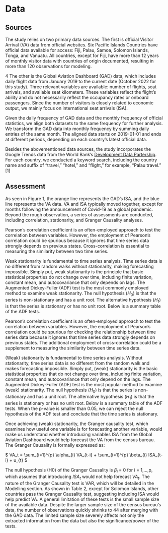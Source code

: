# Data

## Sources

The study relies on two primary data sources. The first is official Visitor Arrival (VA) data from official websites. Six Pacific Islands Countries have official data available for access: Fiji, Palau, Samoa, Solomon Islands, Tonga, and Vanuatu. All countries, except for Fiji, have more than 12 years of monthly visitor data with countries of origin documented, resulting in more than 120 observations for modeling.

4 The other is the Global Aviation Dashboard (GAD) data, which includes daily flight data from January 2019 to the current date (October 2022 for this study). Three relevant variables are available: number of flights, seat arrivals, and available seat kilometers. These variables reflect the flight’s ability and do not necessarily reflect the occupancy rates or onboard passengers. Since the number of visitors is closely related to economic output, we mainly focus on international seat arrivals (ISA).

Given the daily frequency of GAD data and the monthly frequency of official statistics, we align both datasets to the same frequency for further analysis. We transform the GAD data into monthly frequency by summing daily entries of the same month. The aligned data starts on 2019-01-01 and ends at different periods, depending on each country’s latest official data.

Besides the abovementioned data sources, the study incorporates the Google Trends data from the World Bank’s [Development Data Partership](https://datapartnership.org/). For each country, we conducted a keyword search, including the country name and suffix of “travel,” “hotel,” and “flight,” for example, “Palau travel.” [1]

## Assessment

As seen in Figure 1, the orange line represents the GAD’s ISA, and the blue line represents the VA data. VA and ISA typically moved together, except for months following the announcement of Covid-19 as a global pandemic. Beyond the rough observation, a series of assessments are conducted, including correlation, stationarity, and Granger Causality analyses.

Pearson’s correlation coefficient is an often-employed approach to test the correlation between variables. However, the employment of Pearson’s correlation could be spurious because it ignores that time series data strongly depends on previous states. Cross-correlation is essential to measuring the similarity between two time series.

Weak stationarity is fundamental to time series analysis. Time series data is no different from random walks without stationarity, making forecasting impossible. Simply put, weak stationarity is the principle that basic statistical properties do not change over time, including finite variation, constant mean, and autocovariance that only depends on lags. The Augmented Dickey-Fuller (ADF) test is the most commonly employed method to examine weak stationarity. The null hypothesis ($H_0$) is that the series is non-stationary and has a unit root. The alternative hypothesis ($H_1$) is that the series is stationary or has no unit root. Below is a summary table of the ADF tests.


Pearson’s correlation coefficient is an often-employed approach to test the correlation between variables. However, the employment of Pearson’s correlation could be spurious for checking the relationship between time series data because it ignores that time series data strongly depends on previous states. The additional employment of cross-correlation could be a supplement to measuring the similarity between time series data.

(Weak) stationarity is fundamental to time series analysis. Without stationarity, time series data is no different from the random walk and makes forecasting impossible. Simply put, (weak) stationarity is the basic statistical properties that do not change over time, including finite variation, constant mean, and autocovariance that only depend on the lags. The Augmented Dickey-Fuller (ADF) test is the most popular method to examine (weak) stationarity. The null hypothesis ($H_0$) is that the series is non-stationary and has a unit root. The alternative hypothesis ($H_1$) is that the series is stationary or has no unit root. Below is a summary table of the ADF tests. When the p-value is smaller than 0.05, we can reject the null hypothesis of the ADF test and conclude that the time series is stationary.  

Once achieving (weak) stationarity, the Granger causality test, which examines how useful one variable is for forecasting another variable, would make us understand whether introducing variables ISA from the Global Aviation Dashboard would help forecast the VA from the census bureau. The Granger Causality is formally expressed as:

$
VA_t = \sum_{i=1}^{p} \alpha_{i} VA_{t-i} + \sum_{i=1}^{p} \beta_{i} ISA_{t-i} + u_{t} 
$

The null hypothesis (H0) of the Granger Causality is $\beta_{i}$ = 0 for i = 1,...,p, which assumes that introducing $ISA_t$ would not help forecast $VA_t$. The nature of the Granger Causality test is VAR, which will be detailed in the Modelling section. As shown in Table 2, except for Solomon Islands, other countries pass the Granger Causality test, suggesting including ISA would help predict VA.
A general limitation of these tests is the small sample size of the available data. Despite the larger sample size of the census bureau’s data, the number of observations quickly shrinks to 44 after merging with the GAD data. The limited sample size severely affects not only the extracted information from the data but also the significance/power of the tests.
 